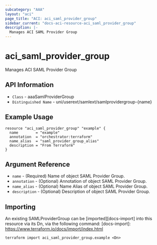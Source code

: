 ```yaml
---
subcategory: "AAA"
layout: "aci"
page_title: "ACI: aci_saml_provider_group"
sidebar_current: "docs-aci-resource-aci_saml_provider_group"
description: |-
  Manages ACI SAML Provider Group
---
```


# aci_saml_provider_group #

Manages ACI SAML Provider Group

## API Information ##

* `Class` - aaaSamlProviderGroup
* `Distinguished Name` - uni/userext/samlext/samlprovidergroup-{name}


## Example Usage ##

```hcl
resource "aci_saml_provider_group" "example" {
  name        = "example"
  annotation  = "orchestrator:terraform"
  name_alias  = "saml_provider_group_alias"
  description = "From Terraform"
}
```

## Argument Reference ##


* `name` - (Required) Name of object SAML Provider Group.
* `annotation` - (Optional) Annotation of object SAML Provider Group.
* `name_alias` - (Optional) Name Alias of object SAML Provider Group.
* `description` - (Optional) Description of object SAML Provider Group.


## Importing ##

An existing SAMLProviderGroup can be [imported][docs-import] into this resource via its Dn, via the following command:
[docs-import]: https://www.terraform.io/docs/import/index.html


```
terraform import aci_saml_provider_group.example <Dn>
```